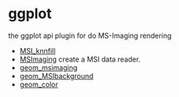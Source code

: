# ggplot

the ggplot api plugin for do MS-Imaging rendering

+ [MSI_knnfill](ggplot/MSI_knnfill.1) 
+ [MSImaging](ggplot/MSImaging.1) create a MSI data reader.
+ [geom_msimaging](ggplot/geom_msimaging.1) 
+ [geom_MSIbackground](ggplot/geom_MSIbackground.1) 
+ [geom_color](ggplot/geom_color.1) 
